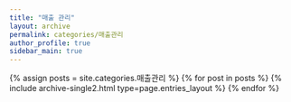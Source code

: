 ```yaml
---
title: "매출 관리"
layout: archive
permalink: categories/매출관리
author_profile: true
sidebar_main: true
---
```



{% assign posts = site.categories.매출관리 %}
{% for post in posts %} {% include archive-single2.html type=page.entries_layout %} {% endfor %}